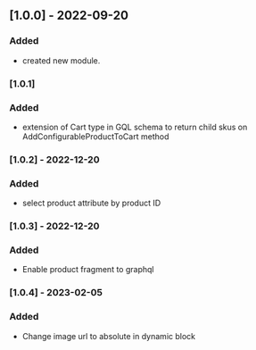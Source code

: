 ## [1.0.0] - 2022-09-20
### Added
- created new module.

### [1.0.1]
### Added
- extension of Cart type in GQL schema to return child skus on AddConfigurableProductToCart method

### [1.0.2] - 2022-12-20
### Added
- select product attribute by product ID

### [1.0.3] - 2022-12-20
### Added
- Enable product fragment to graphql

### [1.0.4] - 2023-02-05
### Added
- Change image url to absolute in dynamic block